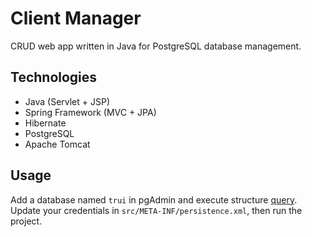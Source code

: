 # Client Manager
CRUD web app written in Java for PostgreSQL database management.

## Technologies
* Java (Servlet + JSP)
* Spring Framework (MVC + JPA)
* Hibernate
* PostgreSQL
* Apache Tomcat

## Usage
Add a database named `trui` in pgAdmin and execute structure [query](https://github.com/szymmirr/Client-Manager/blob/main/structure.sql). Update your credentials in `src/META-INF/persistence.xml`, then run the project.
